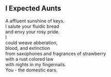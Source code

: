 I Expected Aunts
----------------
A affluent sunshine of keys.  
I salute your fluidic bread  
and envy your rosy pride.  
I  
could weave abberation,  
blood, and extinction  
from saxophones and fragrances of strawberry  
with a rust colored law  
with nights in my fingernails.  
You - the domestic ears.  
